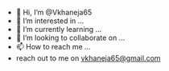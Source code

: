 - 👋 Hi, I’m @Vkhaneja65
- 👀 I’m interested in ...
- 🌱 I’m currently learning ...
- 💞️ I’m looking to collaborate on ...
- 📫 How to reach me ...
 - reach out to me on vkhaneja65@gmail.com

<!---
Vkhaneja65/Vkhaneja65 is a ✨ special ✨ repository because its `README.md` (this file) appears on your GitHub profile.
You can click the Preview link to take a look at your changes.
--->
